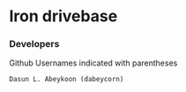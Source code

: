 # Iron drivebase

### Developers
Github Usernames indicated with parentheses

    Dasun L. Abeykoon (dabeycorn)